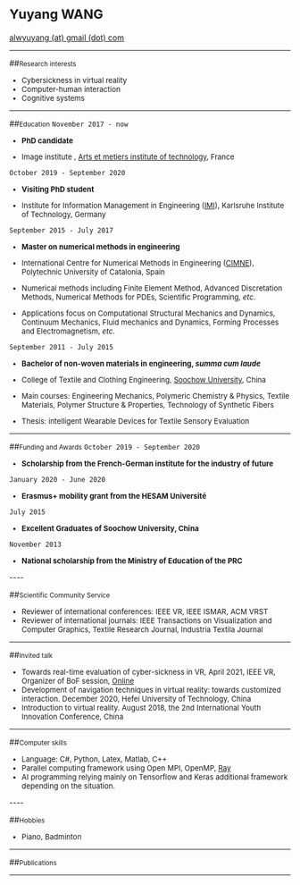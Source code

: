 




# <small>Yuyang WANG</small> 

[alwyuyang (at) gmail (dot) com](mailto:alwyuyang@gmail.com)

<a href="https://github.com/yywangvr" >
  <i class="fa fa-github"> </i>
</a>
<a href=" https://www.linkedin.com/in/yuyang01/" >
 <i class="fa fa-linkedin" aria-hidden="true"></i>
</a>
<a href="https://twitter.com/yyuwang_" >
<i class="fa fa-twitter"> </i>
</a>





----

##<small>Research interests</small>
<font size=2>

- Cybersickness in virtual reality
- Computer-human interaction
- Cognitive systems
</font>

----


##<small>Education</small>
`November 2017 - now`
<font size=2>
- __PhD candidate__

- Image institute , [Arts et metiers institute of technology](https://artsetmetiers.fr), France
</font>


`October 2019 - September 2020`
<font size=2>
- __Visiting PhD student__

- Institute for Information Management in Engineering ([IMI](https://www.imi.kit.edu)), Karlsruhe Institute of Technology, Germany
</font>

`September 2015 - July 2017`
<font size=2>
- __Master on numerical methods in engineering__

- International Centre for Numerical Methods in Engineering ([CIMNE](https://www.cimne.com)), Polytechnic University of Catalonia, Spain
- Numerical methods including Finite Element Method, Advanced Discretation Methods, Numerical Methods for PDEs, Scientific Programming, *etc*.
- Applications focus on Computational Structural Mechanics and Dynamics, Continuum Mechanics, Fluid mechanics and Dynamics, Forming Processes and Electromagnetism, *etc*. 
</font>

`September 2011 - July 2015`
<font size=2>
-  __Bachelor of non-woven materials in engineering, *summa cum laude*__

- College of Textile and Clothing Engineering, [Soochow University](https://www.suda.edu.cn/eng/), China
- Main courses: Engineering Mechanics, Polymeric Chemistry & Physics, Textile Materials, Polymer Structure & Properties, Technology of Synthetic Fibers
- Thesis: intelligent Wearable Devices for Textile Sensory Evaluation
</font>

----

##<small>Funding and Awards</small>
`October 2019 - September 2020`
<font size=2>
- __Scholarship from the French-German institute for the industry of future__
</font>

`January 2020 - June 2020`
<font size=2>
- __Erasmus+ mobility grant from the HESAM Université__
</font>

`July 2015 `
<font size=2>
- __Excellent Graduates of Soochow University, China__
</font>


`November 2013 `
<font size=2>
- __National scholarship from the Ministry of Education of the PRC__
</font>
----




##<small>Scientific Community Service</small>
<font size=2>

- Reviewer of international conferences: IEEE VR, IEEE ISMAR, ACM VRST
- Reviewer of international journals: IEEE Transactions on Visualization and Computer Graphics, Textile Research Journal, Industria Textila Journal
</font>

----

##<small>Invited talk</small>
<font size=2>
	
- Towards real-time evaluation of cyber-sickness in VR, April 2021, IEEE VR, Organizer of BoF session, [Online](https://ieeevr.org/2021/program/bofs/)
- Development of navigation techniques in virtual reality: towards customized interaction. December 2020, Hefei University of Technology, China
- Introduction to virtual reality. August 2018, the 2nd International Youth Innovation Conference, China
</font>

----

##<small>Computer skills</small>
<font size=2>

- Language: C#, Python, Latex, Matlab, C++
- Parallel computing framework using Open MPI, OpenMP, [Ray](https://ray.io) 
- AI programming relying mainly on Tensorflow and Keras additional framework depending on the situation.
</font>
----



##<small>Hobbies</small>
<font size=2>

- Piano, Badminton
</font>

----

##<small>Publications</small>
<script src="https://bibbase.org/service/mendeley/4b66b327-35ad-3956-a9a2-307331dd9988?jsonp=1?&owner=Wang,Yuyang&theme=default&fullnames=0"></script>

----



<!-- 设置分栏的方法来自于：https://www.v2ex.com/t/132636 -->



<!-- 地球仪统计访客信息-->
<div align="center">
<script type="text/javascript" src="//rf.revolvermaps.com/0/0/8.js?i=5d4f8mo2j0d&amp;m=7&amp;c=ff0000&amp;cr1=ffffff&amp;f=arial&amp;l=33&amp;s=280" async="async"></script>
</div>


<!-- 访客统计：
<div style="float:left">
<script src="https://apps.elfsight.com/p/platform.js" defer></script>
<div class="elfsight-app-cbccd487-043a-4559-b59c-134294ef3b20"></div>
</div>
-->


<!-- 通过邮箱联系我： contact form-->
<script src="https://apps.elfsight.com/p/platform.js" defer></script>
<div class="elfsight-app-602f8d4e-e7e1-4a75-9aac-df3739b01748"></div>

<!-- 分享到社交媒体: social media icons, 暂时不用了。
<script src="https://apps.elfsight.com/p/platform.js" defer></script>
<div class="elfsight-app-5b627863-4d01-4779-b6bd-53df1536602d"></div>
-->

<!-- Go to www.addthis.com/dashboard to customize your tools -->
<script type="text/javascript" src="//s7.addthis.com/js/300/addthis_widget.js#pubid=ra-6001d169567f8288"></script>












